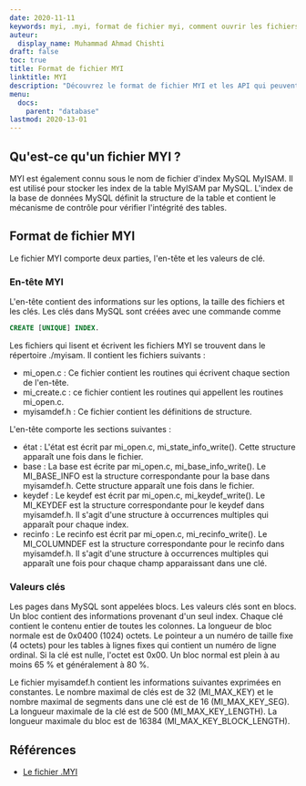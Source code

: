 ```yaml
---
date: 2020-11-11
keywords: myi, .myi, format de fichier myi, comment ouvrir les fichiers myi, extension .myi, extension myi
auteur:
  display_name: Muhammad Ahmad Chishti
draft: false
toc: true
title: Format de fichier MYI
linktitle: MYI
description: "Découvrez le format de fichier MYI et les API qui peuvent créer et ouvrir des fichiers MYI."
menu:
  docs:
    parent: "database"
lastmod: 2020-13-01
---
```


## Qu'est-ce qu'un fichier MYI ? ##

MYI est également connu sous le nom de fichier d'index MySQL MyISAM. Il est utilisé pour stocker les index de la table MyISAM par MySQL. L'index de la base de données MySQL définit la structure de la table et contient le mécanisme de contrôle pour vérifier l'intégrité des tables.

## Format de fichier MYI ##

Le fichier MYI comporte deux parties, l'en-tête et les valeurs de clé.

### En-tête MYI ###

L'en-tête contient des informations sur les options, la taille des fichiers et les clés. Les clés dans MySQL sont créées avec une commande comme

```sql
CREATE [UNIQUE] INDEX.
```

Les fichiers qui lisent et écrivent les fichiers MYI se trouvent dans le répertoire ./myisam. Il contient les fichiers suivants :

- mi_open.c : Ce fichier contient les routines qui écrivent chaque section de l'en-tête.
- mi_create.c : ce fichier contient les routines qui appellent les routines mi_open.c.
- myisamdef.h : Ce fichier contient les définitions de structure.

L'en-tête comporte les sections suivantes :

- état : L'état est écrit par mi_open.c, mi_state_info_write(). Cette structure apparaît une fois dans le fichier.
- base : La base est écrite par mi_open.c, mi_base_info_write(). Le MI_BASE_INFO est la structure correspondante pour la base dans myisamdef.h. Cette structure apparaît une fois dans le fichier.
- keydef : Le keydef est écrit par mi_open.c, mi_keydef_write(). Le MI_KEYDEF est la structure correspondante pour le keydef dans myisamdef.h. Il s'agit d'une structure à occurrences multiples qui apparaît pour chaque index.
- recinfo : Le recinfo est écrit par mi_open.c, mi_recinfo_write(). Le MI_COLUMNDEF est la structure correspondante pour le recinfo dans myisamdef.h. Il s'agit d'une structure à occurrences multiples qui apparaît une fois pour chaque champ apparaissant dans une clé.

### Valeurs clés ###

Les pages dans MySQL sont appelées blocs. Les valeurs clés sont en blocs. Un bloc contient des informations provenant d'un seul index. Chaque clé contient le contenu entier de toutes les colonnes. La longueur de bloc normale est de 0x0400 (1024) octets. Le pointeur a un numéro de taille fixe (4 octets) pour les tables à lignes fixes qui contient un numéro de ligne ordinal. Si la clé est nulle, l'octet est 0x00. Un bloc normal est plein à au moins 65 % et généralement à 80 %.

Le fichier myisamdef.h contient les informations suivantes exprimées en constantes. Le nombre maximal de clés est de 32 (MI_MAX_KEY) et le nombre maximal de segments dans une clé est de 16 (MI_MAX_KEY_SEG). La longueur maximale de la clé est de 500 (MI_MAX_KEY_LENGTH). La longueur maximale du bloc est de 16384 (MI_MAX_KEY_BLOCK_LENGTH).

## Références ##

- [Le fichier .MYI](https://dev.mysql.com/doc/dev/mysql-server/latest/)

